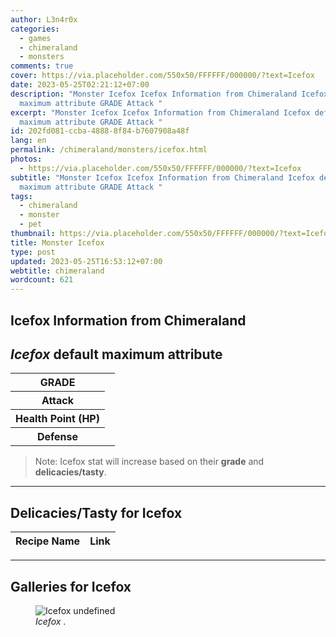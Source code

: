 ```yaml
---
author: L3n4r0x
categories:
  - games
  - chimeraland
  - monsters
comments: true
cover: https://via.placeholder.com/550x50/FFFFFF/000000/?text=Icefox
date: 2023-05-25T02:21:12+07:00
description: "Monster Icefox Icefox Information from Chimeraland Icefox default
  maximum attribute GRADE Attack "
excerpt: "Monster Icefox Icefox Information from Chimeraland Icefox default
  maximum attribute GRADE Attack "
id: 202fd081-ccba-4888-8f84-b7607908a48f
lang: en
permalink: /chimeraland/monsters/icefox.html
photos:
  - https://via.placeholder.com/550x50/FFFFFF/000000/?text=Icefox
subtitle: "Monster Icefox Icefox Information from Chimeraland Icefox default
  maximum attribute GRADE Attack "
tags:
  - chimeraland
  - monster
  - pet
thumbnail: https://via.placeholder.com/550x50/FFFFFF/000000/?text=Icefox
title: Monster Icefox
type: post
updated: 2023-05-25T16:53:12+07:00
webtitle: chimeraland
wordcount: 621
---
```


<link
  rel="stylesheet"
  href="https://rawcdn.githack.com/dimaslanjaka/Web-Manajemen/870a349/css/bootstrap-5-3-0-alpha3-wrapper.css"
/>
<section id="bootstrap-wrapper">
  <div data-bs-theme="dark">
    <h2>Icefox Information from Chimeraland</h2>
    <h2 id="attribute"><i>Icefox</i> default maximum attribute</h2>
    <div class="row">
      <div class="col mb-2">
        <div class="card">
          <div class="card-body">
            <table>
              <tr>
                <th>GRADE</th>
                <td><br /></td>
              </tr>
              <tr>
                <th>Attack</th>
                <td></td>
              </tr>
              <tr>
                <th>Health Point (HP)</th>
                <td></td>
              </tr>
              <tr>
                <th>Defense</th>
                <td></td>
              </tr>
            </table>
          </div>
        </div>
      </div>
    </div>
    <blockquote class="bd-callout bd-callout-warning">
      Note: Icefox stat will increase based on their <b>grade</b> and
      <b>delicacies/tasty</b>.
    </blockquote>
    <hr />
    <h2 id="delicacies">Delicacies/Tasty for Icefox</h2>
    <div class="card">
      <div class="card-body">
        <div class="table-responsive">
          <table class="table table-striped">
            <thead>
              <tr>
                <th>Recipe Name</th>
                <th>Link</th>
              </tr>
            </thead>
            <tbody></tbody>
          </table>
        </div>
      </div>
    </div>
    <hr />
    <div id="gallery">
      <h2>Galleries for Icefox</h2>
      <div class="row">
        <div class="col-lg-6 col-12">
          <figure>
            <img
              src="https://www.webmanajemen.com/undefined"
              alt="Icefox undefined"
            />
            <figcaption style="word-wrap: break-word">
              <i>Icefox</i> .
            </figcaption>
          </figure>
        </div>
      </div>
    </div>
  </div>
</section>